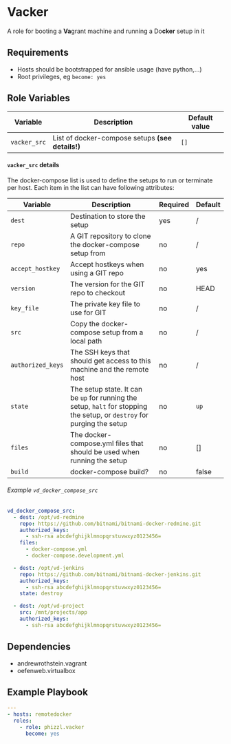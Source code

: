 # Vacker
A role for booting a **Va**grant machine and running a Do**cker** setup in it 

## Requirements
- Hosts should be bootstrapped for ansible usage (have python,...)
- Root privileges, eg `become: yes`

## Role Variables

| Variable | Description | Default value |
|----------|-------------|---------------|
| `vacker_src`| List of docker-compose setups **(see details!)**  | `[]` |


#### `vacker_src` details

The docker-compose list is used to define the setups to run or terminate per host.   Each item in
the list can have following attributes:

| Variable | Description | Required | Default |
|----------|-------------|----------|---------|
| `dest` | Destination to store the setup | yes | / |
| `repo` | A GIT repository to clone the docker-compose setup from | no | / |
| `accept_hostkey` | Accept hostkeys when using a GIT repo | no | yes |
| `version` | The version for the GIT repo to checkout | no | HEAD |
| `key_file` | The private key file to use for GIT | no | / |
| `src` | Copy the docker-compose setup from a local path | no | / |
| `authorized_keys` | The SSH keys that should get access to this machine and the remote host | no | / |
| `state` | The setup state. It can be `up` for running the setup, `halt` for stopping the setup, or `destroy` for purging the setup | no | `up` |
| `files` | The docker-compose.yml files that should be used when running the setup  | no | [] |
| `build` | docker-compose build?  | no | false |

###### Example `vd_docker_compose_src`

```yaml
vd_docker_compose_src:
  - dest: /opt/vd-redmine
    repo: https://github.com/bitnami/bitnami-docker-redmine.git
    authorized_keys:
      - ssh-rsa abcdefghijklmnopqrstuvwxyz0123456=
    files:
      - docker-compose.yml
      - docker-compose.development.yml

  - dest: /opt/vd-jenkins
    repo: https://github.com/bitnami/bitnami-docker-jenkins.git
    authorized_keys:
      - ssh-rsa abcdefghijklmnopqrstuvwxyz0123456=
    state: destroy

  - dest: /opt/vd-project
    src: /mnt/projects/app
    authorized_keys:
      - ssh-rsa abcdefghijklmnopqrstuvwxyz0123456=
```

## Dependencies

* andrewrothstein.vagrant
* oefenweb.virtualbox

## Example Playbook  

```yaml
---
- hosts: remotedocker
  roles:
    - role: phizzl.vacker
      become: yes
```
